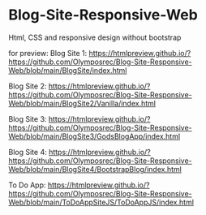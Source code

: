 # Blog-Site-Responsive-Web
 Html, CSS and responsive design without bootstrap

for preview:
Blog Site 1:
https://htmlpreview.github.io/?https://github.com/Olymposrec/Blog-Site-Responsive-Web/blob/main/BlogSite/index.html

Blog Site 2:
https://htmlpreview.github.io/?https://github.com/Olymposrec/Blog-Site-Responsive-Web/blob/main/BlogSite2/Vanilla/index.html

Blog Site 3:
https://htmlpreview.github.io/?https://github.com/Olymposrec/Blog-Site-Responsive-Web/blob/main/BlogSite3/GodsBlogApp/index.html

Blog Site 4:
https://htmlpreview.github.io/?https://github.com/Olymposrec/Blog-Site-Responsive-Web/blob/main/BlogSite4/BootstrapBlog/index.html

To Do App:
https://htmlpreview.github.io/?https://github.com/Olymposrec/Blog-Site-Responsive-Web/blob/main/ToDoAppSiteJS/ToDoAppJS/index.html
